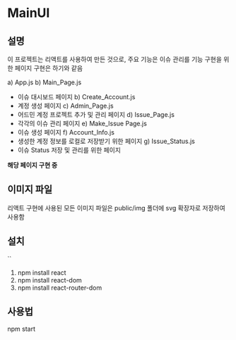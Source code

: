 # MainUI

## 설명
이 프로젝트는 리액트를 사용하여 만든 것으로,
주요 기능은 이슈 관리를 기능 구현을 위한 페이지 구현은 하기와 같음

a) App.js
b) Main_Page.js
- 이슈 대시보드 페이지 
b) Create_Account.js
- 계정 생성 페이지
c) Admin_Page.js
- 어드민 계정 프로젝트 추가 및 관리 페이지
d) Issue_Page.js
- 각각의 이슈 관리 페이지
e) Make_Issue Page.js
- 이슈 생성 페이지
f) Account_Info.js
- 생성한 계정 정보를 로컬로 저장받기 위한 페이지
g) Issue_Status.js
- 이슈 Status 저장 및 관리를 위한 페이지

**해당 페이지 구현 중**

## 이미지 파일
리액트 구현에 사용된 모든 이미지 파일은 public/img 폴더에 svg 확장자로 저장하여 사용함

## 설치
``
1. npm install react
2. npm install react-dom
3. npm install react-router-dom

## 사용법
npm start
